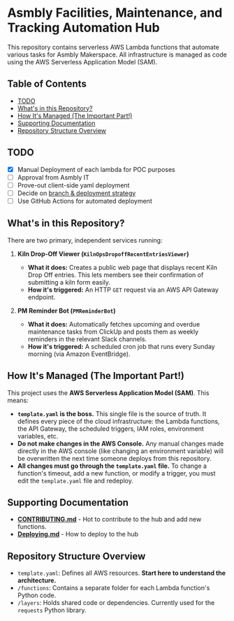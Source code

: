 # Asmbly Facilities, Maintenance, and Tracking Automation Hub

This repository contains serverless AWS Lambda functions that automate various tasks for Asmbly Makerspace. All infrastructure is managed as code using the AWS Serverless Application Model (SAM).

## Table of Contents
- [TODO](#todo)
- [What's in this Repository?](#whats-in-this-repository)
- [How It's Managed (The Important Part!)](#how-its-managed-the-important-part)
- [Supporting Documentation](#supporting-documentation)
- [Repository Structure Overview](#repository-structure-overview)

## TODO

- [x] Manual Deployment of each lambda for POC purposes
- [ ] Approval from Asmbly IT
- [ ] Prove-out client-side yaml deployment
- [ ] Decide on [branch & deployment strategy](Branching%20Strategy.md)
- [ ] Use GitHub Actions for automated deployment

## What's in this Repository?

There are two primary, independent services running:

1.  **Kiln Drop-Off Viewer (`KilnOpsDropoffRecentEntriesViewer`)**
    * **What it does:** Creates a public web page that displays recent Kiln Drop Off entries. This lets members see their confirmation of submitting a kiln form easily.
    * **How it's triggered:** An HTTP `GET` request via an AWS API Gateway endpoint.

2.  **PM Reminder Bot (`PMReminderBot`)**
    * **What it does:** Automatically fetches upcoming and overdue maintenance tasks from ClickUp and posts them as weekly reminders in the relevant Slack channels.
    * **How it's triggered:** A scheduled cron job that runs every Sunday morning (via Amazon EventBridge).

## How It's Managed (The Important Part!)

This project uses the **AWS Serverless Application Model (SAM)**. This means:

* **`template.yaml` is the boss.** This single file is the source of truth. It defines every piece of the cloud infrastructure: the Lambda functions, the API Gateway, the scheduled triggers, IAM roles, environment variables, etc.
* **Do not make changes in the AWS Console.** Any manual changes made directly in the AWS console (like changing an environment variable) will be overwritten the next time someone deploys from this repository.
* **All changes must go through the `template.yaml` file.** To change a function's timeout, add a new function, or modify a trigger, you must edit the `template.yaml` file and redeploy.

## Supporting Documentation

- [**CONTRIBUTING.md**](CONTRIBUTING.md) - Hot to contribute to the hub and add new functions.
- [**Deploying.md**](Deploying.md) - How to deploy to the hub

## Repository Structure Overview

* `template.yaml`: Defines all AWS resources. **Start here to understand the architecture.**
* `/functions`: Contains a separate folder for each Lambda function's Python code.
* `/layers`: Holds shared code or dependencies. Currently used for the `requests` Python library.





